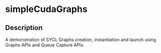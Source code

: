 # simpleCudaGraphs

## Description

A demonstration of SYCL Graphs creation, instantiation and launch using Graphs APIs and Queue Capture APIs.
 
 
